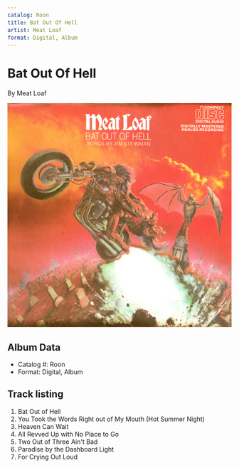 ```yaml
---
catalog: Roon
title: Bat Out Of Hell
artist: Meat Loaf
format: Digital, Album
---
```


# Bat Out Of Hell

By Meat Loaf

![](../../assets/albumcovers/Meat_Loaf-Bat_Out_Of_Hell.png)

## Album Data

- Catalog #: Roon
- Format: Digital, Album


## Track listing


1. Bat Out of Hell
2. You Took the Words Right out of My Mouth (Hot Summer Night)
3. Heaven Can Wait
4. All Revved Up with No Place to Go
5. Two Out of Three Ain't Bad
6. Paradise by the Dashboard Light
7. For Crying Out Loud

